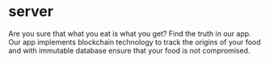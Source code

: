 # server
Are you sure that what you eat is what you get? Find the truth in our app. Our app implements blockchain technology to track the origins of your food and with immutable database ensure that your food is not compromised. 
